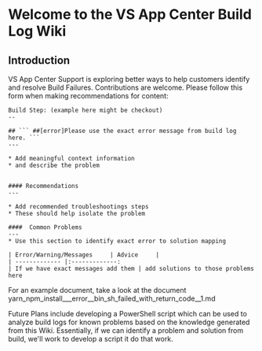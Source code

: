 # Welcome to the VS App Center Build Log Wiki

## Introduction

VS App Center Support is exploring better ways to help customers identify and resolve Build Failures. Contributions are welcome. Please follow this form when making recommendations for content:

```
Build Step: (example here might be checkout)
--

## ``` ##[error]Please use the exact error message from build log here. ```
---

* Add meaningful context information 
* and describe the problem


#### Recommendations
---

* Add recommended troubleshootings steps
* These should help isolate the problem

####  Common Problems
---
* Use this section to identify exact error to solution mapping

| Error/Warning/Messages     | Advice     |
| ------------- |:-------------:
| If we have exact messages add them | add solutions to those problems here

```

For an example document, take a look at the document  yarn_npm_install___error__bin_sh_failed_with_return_code__1.md


Future Plans include developing a PowerShell script which can be used to analyze build logs for known problems based on the knowledge generated from this Wiki. Essentially, if we can identify a problem and solution from build, we'll work to develop a script it do that work. 